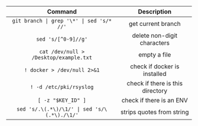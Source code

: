 | Command       | Description                    |
| :------------:| :-----------------------------:|
|`git branch \| grep '\*' \| sed 's/* //'` | get current branch |
|`sed 's/[^0-9]//g'` | delete non-digit characters|
| `cat /dev/null > /Desktop/example.txt`      | empty a file   |
| `! docker > /dev/null 2>&1` | check if docker is installed |
|`! -d /etc/pki/rsyslog` | check if there is this directory |
|`[ -z "$KEY_ID" ]` | check if there is an ENV |
|`sed 's/.\(.*\)/\1/' \| sed 's/\(.*\)./\1/'` | strips quotes from string |
